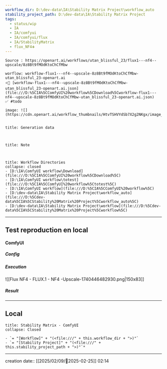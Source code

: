 ```yaml
---
workflow_dir: D:\dev-data\IA\Stability Matrix Project\workflow_auto
stability_project_path: D:\dev-data\IA\Stability Matrix Project
tags:
  - status/wip
  - IA
  - IA/comfyui
  - IA/comfyui/flux
  - IA/StabilityMatrix
  - flux_NF4➕
---
```

```ad-tip
Source : https://openart.ai/workflows/utan_blissful_23/flux1---nf4--upscale/8z8Bt9fMOdKtoChCfMbw

worflow: workflow-flux1---nf4--upscale-8z8Bt9fMOdKtoChCfMbw-utan_blissful_23-openart.ai 
⭐🚧 [workflow-flux1---nf4--upscale-8z8Bt9fMOdKtoChCfMbw-utan_blissful_23-openart.ai.json](file:///D:%5CIA%5CComfyUI%20workflow%5CDownload%5Cworkflow-flux1---nf4--upscale-8z8Bt9fMOdKtoChCfMbw-utan_blissful_23-openart.ai.json)
✅ #todo 

image: ![](https://cdn.openart.ai/workflow_thumbnails/HtvTSHVYdSb7X2g2NKgx/image_L6C2dIbX_1726111852667_raw.jpg)


```

````ad-quote
title: Generation data

 

````

```ad-note
title: Note

 

```
```ad-info
title: Workflow Directories
collapse: closed
- [D:\IA\ComfyUI workflow\Download](file:///D:%5CIA%5CComfyUI%20workflow%5CDownload%5C)
- [D:\IA\ComfyUI workflow\totest](file:///D:%5CIA%5CComfyUI%20workflow%5Ctotest%5C)
- [D:\IA\ComfyUI workflow](file:///D:%5CIA%5CComfyUI%20workflow%5C)
- [D:\dev-data\IA\Stability Matrix Project\workflow_auto](file:///D:%5Cdev-data%5CIA%5CStability%20Matrix%20Project%5Cworkflow_auto%5C)
- [D:\dev-data\IA\Stability Matrix Project\workflow](file:///D:%5Cdev-data%5CIA%5CStability%20Matrix%20Project%5Cworkflow%5C)
```


---

## Test reproduction en local

#### ComfyUI
##### Config
##### Execution
![[Flux NF4 - FLUX.1 - NF4 -Upscale-1740446482930.png|150x83]]

##### Result



---
## Local

```ad-tip
title: Stability Matrix - ComfyUI
collapse: Closed

- `= "[Workflow]" + "(<file:///" + this.workflow_dir + ">)"`
- `= "[Stability Project]" + "(<file:///" + this.stability_project_path + ">)"`*
```

---
creation date:: [[2025/02/09/📒2025-02-25]]  02:14

